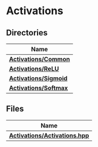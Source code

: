 # Activations



## Directories

| Name           |
| -------------- |
| **[Activations/Common](dir_1b58167356b789ebcadddcb166bb01a3.md#dir-activations/common)**  |
| **[Activations/ReLU](dir_e843b16d88d1a165757b9fe9ffd73baa.md#dir-activations/relu)**  |
| **[Activations/Sigmoid](dir_bb718f5ecae87f3e9dea96ecb7679c29.md#dir-activations/sigmoid)**  |
| **[Activations/Softmax](dir_59efc562fb7b6c71a04ddd352682919a.md#dir-activations/softmax)**  |

## Files

| Name           |
| -------------- |
| **[Activations/Activations.hpp](_activations_8hpp.md#file-activations.hpp)**  |
